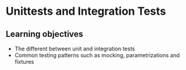 # Unittests and Integration Tests

## Learning objectives

- The different between unit and integration tests
- Common testing patterns such as mocking, parametrizations and fixtures
